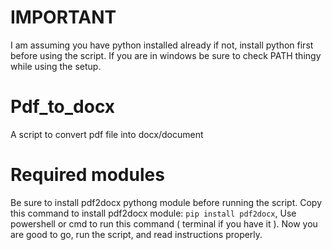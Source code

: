 # IMPORTANT
I am assuming you have python installed already if not, install python first before using the script. If you are in windows be sure to check PATH thingy while using the setup. 
# Pdf_to_docx
A script to convert pdf file into docx/document
# Required modules
Be sure to install pdf2docx pythong module before running the script.
Copy this command to install pdf2docx module: `pip install pdf2docx`, Use powershell or cmd to run this command ( terminal if you have it ).
Now you are good to go, run the script, and read instructions properly. 
